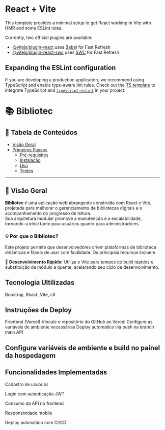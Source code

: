 # React + Vite

This template provides a minimal setup to get React working in Vite with HMR and some ESLint rules.

Currently, two official plugins are available:

- [@vitejs/plugin-react](https://github.com/vitejs/vite-plugin-react/blob/main/packages/plugin-react/README.md) uses [Babel](https://babeljs.io/) for Fast Refresh
- [@vitejs/plugin-react-swc](https://github.com/vitejs/vite-plugin-react-swc) uses [SWC](https://swc.rs/) for Fast Refresh

## Expanding the ESLint configuration

If you are developing a production application, we recommend using TypeScript and enable type-aware lint rules. Check out the [TS template](https://github.com/vitejs/vite/tree/main/packages/create-vite/template-react-ts) to integrate TypeScript and [`typescript-eslint`](https://typescript-eslint.io) in your project.

# 📚 Bibliotec

## 📌 Tabela de Conteúdos

- [Visão Geral](#visão-geral)
- [Primeiros Passos](#primeiros-passos)
  - [Pré-requisitos](#pré-requisitos)
  - [Instalação](#instalação)
  - [Uso](#uso)
  - [Testes](#testes)

---

## 📖 Visão Geral

**Bibliotec** é uma aplicação web abrangente construída com React e Vite, projetada para melhorar o gerenciamento de bibliotecas digitais e o acompanhamento do progresso de leitura.  
Sua arquitetura modular promove a manutenção e a escalabilidade, tornando-a ideal tanto para usuários quanto para administradores.

### 💡 Por que o Bibliotec?

Este projeto permite que desenvolvedores criem plataformas de biblioteca dinâmicas e fáceis de usar com facilidade. Os principais recursos incluem:

🌸 **Desenvolvimento Rápido**: Utiliza o Vite para tempos de build rápidos e substituição de módulo a quente, acelerando seu ciclo de desenvolvimento.

## Tecnologia Ultilizadas 
Boostrap, React, Vite, c#

## Instruções de Deploy
Frontend (Vercel)
Vincule o repositório do GitHub ao Vercel
Configure as variáveis de ambiente necessárias
Deploy automático via push na branch main
API



## Configure variáveis de ambiente e build no painel da hospedagem

  ## Funcionalidades Implementadas
 Cadastro de usuários

 Login com autenticação JWT

 Consumo da API no frontend

 Responsividade mobile

 Deploy automático com CI/CD
